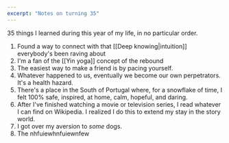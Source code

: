 ```yaml
---
excerpt: "Notes on turning 35"
---
```

35 things I learned during this year of my life, in no particular order.

1. Found a way to connect with that [[Deep knowing|intuition]] everybody's been raving about 
3. I'm a fan of the [[Yin yoga]] concept of the rebound
4. The easiest way to make a friend is by pacing yourself. 
5. Whatever happened to us, eventually we become our own perpetrators. It's a health hazard.
6. There's a place in the South of Portugal where, for a snowflake of time, I felt 100% safe, inspired, at home, calm, hopeful, and daring.
7. After I've finished watching a movie or television series, I read whatever I can find on Wikipedia. I realized I do this to extend my stay in the story world. 
8. I got over my aversion to *some* dogs.
9. The nhfuiewhnfuiewnfew
